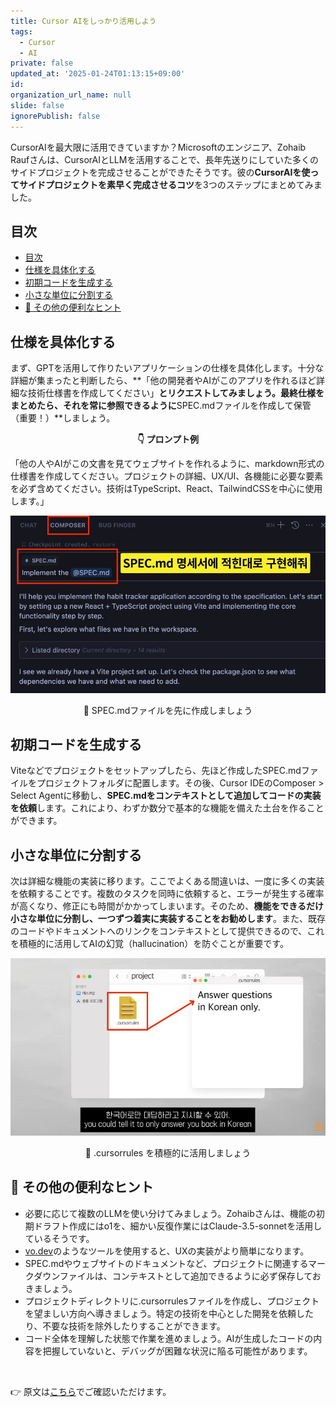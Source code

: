 ```yaml
---
title: Cursor AIをしっかり活用しよう
tags:
  - Cursor
  - AI
private: false
updated_at: '2025-01-24T01:13:15+09:00'
id: 
organization_url_name: null
slide: false
ignorePublish: false
---
```


CursorAIを最大限に活用できていますか？Microsoftのエンジニア、Zohaib Raufさんは、CursorAIとLLMを活用することで、長年先送りにしていた多くのサイドプロジェクトを完成させることができたそうです。彼の**CursorAIを使ってサイドプロジェクトを素早く完成させるコツ**を3つのステップにまとめてみました。

## 目次

- [目次](#目次)
- [仕様を具体化する](#仕様を具体化する)
- [初期コードを生成する](#初期コードを生成する)
- [小さな単位に分割する](#小さな単位に分割する)
- [🍯 その他の便利なヒント](#-その他の便利なヒント)

## 仕様を具体化する

まず、GPTを活用して作りたいアプリケーションの仕様を具体化します。十分な詳細が集まったと判断したら、**「他の開発者やAIがこのアプリを作れるほど詳細な技術仕様書を作成してください」**とリクエストしてみましょう。最終仕様をまとめたら、それを常に参照できるように**SPEC.mdファイルを作成して保管（重要！）**しましょう。

<center><b>👇 プロンプト例</b></center>

「他の人やAIがこの文書を見てウェブサイトを作れるように、markdown形式の仕様書を作成してください。プロジェクトの詳細、UX/UI、各機能に必要な要素を必ず含めてください。技術はTypeScript、React、TailwindCSSを中心に使用します。」

![spec.png](./img/newArticle005_spec.png)

<center>🔼 SPEC.mdファイルを先に作成しましょう</center>

## 初期コードを生成する

Viteなどでプロジェクトをセットアップしたら、先ほど作成したSPEC.mdファイルをプロジェクトフォルダに配置します。その後、Cursor IDEのComposer > Select Agentに移動し、**SPEC.mdをコンテキストとして追加してコードの実装を依頼**します。これにより、わずか数分で基本的な機能を備えた土台を作ることができます。

## 小さな単位に分割する

次は詳細な機能の実装に移ります。ここでよくある間違いは、一度に多くの実装を依頼することです。複数のタスクを同時に依頼すると、エラーが発生する確率が高くなり、修正にも時間がかかってしまいます。そのため、**機能をできるだけ小さな単位に分割し、一つずつ着実に実装することをお勧めします**。また、既存のコードやドキュメントへのリンクをコンテキストとして提供できるので、これを積極的に活用してAIの幻覚（hallucination）を防ぐことが重要です。

![cursorrules.png](./img/newArticle005_cursorrules.png)

<center>🔼 .cursorrules を積極的に活用しましょう</center>

## 🍯 その他の便利なヒント

- 必要に応じて複数のLLMを使い分けてみましょう。Zohaibさんは、機能の初期ドラフト作成にはo1を、細かい反復作業にはClaude-3.5-sonnetを活用しているそうです。
- [vo.dev](https://v0.dev/?utm_source=Nomad+Academy&utm_campaign=a8b6833d84-EMAIL_CAMPAIGN_2025_01_24&utm_medium=email&utm_term=0_4313d957c9-7ac123137e-160968050)のようなツールを使用すると、UXの実装がより簡単になります。
- SPEC.mdやウェブサイトのドキュメントなど、プロジェクトに関連するマークダウンファイルは、コンテキストとして追加できるように必ず保存しておきましょう。
- プロジェクトディレクトリに.cursorrulesファイルを作成し、プロジェクトを望ましい方向へ導きましょう。特定の技術を中心とした開発を依頼したり、不要な技術を除外したりすることができます。
- コード全体を理解した状態で作業を進めましょう。AIが生成したコードの内容を把握していないと、デバッグが困難な状況に陥る可能性があります。

<br>

👉 原文は[こちら](https://zohaib.me/using-llms-and-cursor-for-finishing-projects-productivity/?utm_source=Nomad+Academy&utm_campaign=a8b6833d84-EMAIL_CAMPAIGN_2025_01_24&utm_medium=email&utm_term=0_4313d957c9-7ac123137e-160968050)でご確認いただけます。